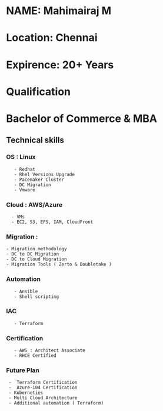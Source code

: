 # NAME: Mahimairaj M

# Location: Chennai

# Expirence: 20+ Years

# Qualification
# Bachelor of Commerce & MBA


## Technical skills
### OS : Linux
       - Redhat 
       - Rhel Versions Upgrade
       - Pacemaker Cluster
       - DC Migration
       - Vmware
       
### Cloud : AWS/Azure
      - VMs
      - EC2, S3, EFS, IAM, CloudFront

### Migration : 
	- Migration methodology
	- DC to DC Migration
	- DC to Cloud Migration
	- Migration Tools ( Zerto & Doubletake )
### Automation
       - Ansible
       - Shell scripting
### IAC
       - Terraform
### Certification
       - AWS : Architect Associate
       - RHCE Certified
### Future Plan
     -  Terraform Certification
     -  Azure-104 Certification
     - Kuberneties 
     - Multi Cloud Architecture 
     - Additional automation ( Terraform) 
